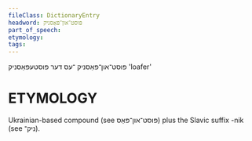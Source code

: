 ```yaml
---
fileClass: DictionaryEntry
headword: פּוסט־און־פּאַסניק
part_of_speech: 
etymology: 
tags: 
---
```

פּוסט־און־פּאַסניק
־עס
דער
פּוסטעפּאַסניק
'loafer'

ETYMOLOGY
===========
Ukrainian-based compound (see פּוסט־און־פּאַס) plus the Slavic suffix -nik (see ניק־).